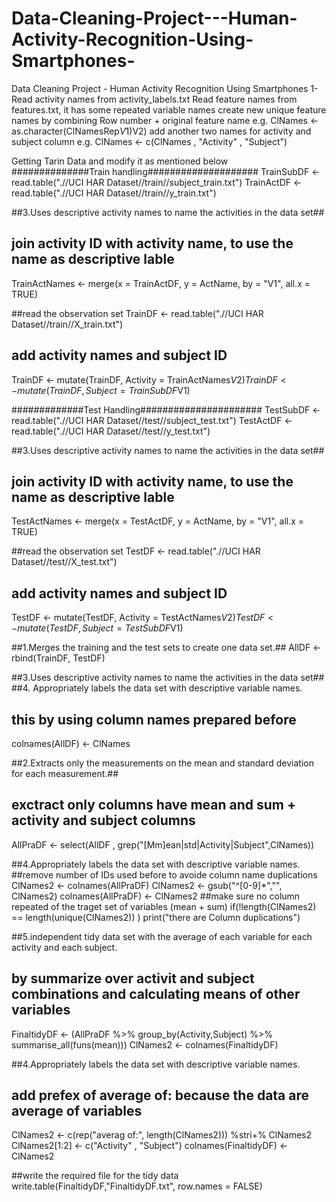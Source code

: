 # Data-Cleaning-Project---Human-Activity-Recognition-Using-Smartphones-
Data Cleaning Project - Human Activity Recognition Using Smartphones
1- Read activity names from activity_labels.txt
Read feature names from features.txt, it has some repeated variable names
create new unique feature names by combining Row number + original feature name
e.g. ClNames <- as.character(ClNamesRep$V1) %stri+% as.character(ClNamesRep$V2)
add another two names for activity and subject column
e.g. ClNames <- c(ClNames , "Activity" , "Subject")

Getting Tarin Data and modify it as mentioned below 
##############Train handling####################
TrainSubDF <- read.table(".//UCI HAR Dataset//train//subject_train.txt")
TrainActDF <- read.table(".//UCI HAR Dataset//train//y_train.txt")

##3.Uses descriptive activity names to name the activities in the data set##
## join activity ID with activity name, to use the name as descriptive lable
TrainActNames <- merge(x = TrainActDF, y = ActName, by = "V1", all.x = TRUE)

##read the observation set
TrainDF <- read.table(".//UCI HAR Dataset//train//X_train.txt")
## add activity names and subject ID
TrainDF <- mutate(TrainDF, Activity = TrainActNames$V2)
TrainDF <- mutate(TrainDF, Subject = TrainSubDF$V1)

#############Test Handling######################
TestSubDF <- read.table(".//UCI HAR Dataset//test//subject_test.txt")
TestActDF <- read.table(".//UCI HAR Dataset//test//y_test.txt")

##3.Uses descriptive activity names to name the activities in the data set##
## join activity ID with activity name, to use the name as descriptive lable
TestActNames <- merge(x = TestActDF, y = ActName, by = "V1", all.x = TRUE)

##read the observation set
TestDF <- read.table(".//UCI HAR Dataset//test//X_test.txt")
## add activity names and subject ID
TestDF <- mutate(TestDF, Activity = TestActNames$V2)
TestDF <- mutate(TestDF, Subject = TestSubDF$V1)

##1.Merges the training and the test sets to create one data set.##
AllDF <- rbind(TrainDF, TestDF)

##3.Uses descriptive activity names to name the activities in the data set##
##4. Appropriately labels the data set with descriptive variable names.
## this by using column names prepared before
colnames(AllDF) <- ClNames

##2.Extracts only the measurements on the mean and standard deviation for each measurement.##
## exctract only columns have mean and sum + activity and subject columns 
AllPraDF <-  select(AllDF , grep("[Mm]ean|std|Activity|Subject",ClNames))


##4.Appropriately labels the data set with descriptive variable names.
##remove number of IDs used before to avoide column name duplications
ClNames2 <- colnames(AllPraDF)
ClNames2 <- gsub("^[0-9]*","", ClNames2)
colnames(AllPraDF) <- ClNames2
##make sure no column repeated of the traget set of variables (mean + sum)
if(!length(ClNames2) == length(unique(ClNames2)) ) print("there are Column duplications")

##5.independent tidy data set with the average of each variable for each activity and each subject.
## by summarize over activit and subject combinations and calculating means of other variables
FinaltidyDF <- (AllPraDF %>% group_by(Activity,Subject) %>% summarise_all(funs(mean)))
ClNames2 <- colnames(FinaltidyDF)

##4.Appropriately labels the data set with descriptive variable names.
## add prefex of average of: because the data are average of variables 
ClNames2 <- c(rep("averag of:", length(ClNames2))) %stri+% ClNames2
ClNames2[1:2] <- c("Activity" , "Subject")
colnames(FinaltidyDF) <- ClNames2

##write the required file for the tidy data
write.table(FinaltidyDF,"FinaltidyDF.txt", row.names = FALSE)




